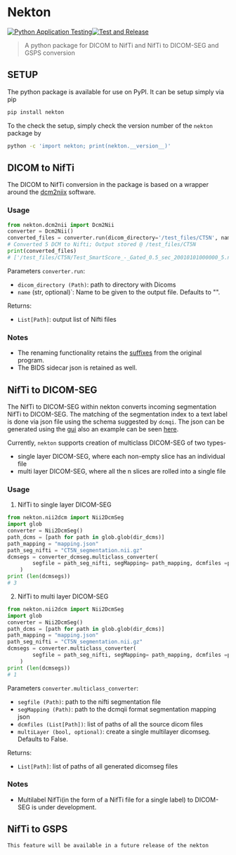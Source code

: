 # Nekton

[![Python Application Testing](https://github.com/deepc-health/nekton/actions/workflows/tests.yml/badge.svg?branch=master)](https://github.com/deepc-health/nekton/actions/workflows/tests.yml)[![Test and Release](https://github.com/deepc-health/nekton/actions/workflows/release.yml/badge.svg?branch=master)](https://github.com/deepc-health/nekton/actions/workflows/release.yml)

> A python package for DICOM to NifTi and NifTi to DICOM-SEG and GSPS conversion

## SETUP

The python package is available for use on PyPI. It can be setup simply via pip

```bash
pip install nekton
```

To the check the setup, simply check the version number of the `nekton` package by

```bash
python -c 'import nekton; print(nekton.__version__)'
```

## DICOM to NifTi

The DICOM to NifTi conversion in the package is based on a wrapper around the [dcm2niix](https://github.com/rordenlab/dcm2niix) software.

### Usage

```python
from nekton.dcm2nii import Dcm2Nii
converter = Dcm2Nii()
converted_files = converter.run(dicom_directory='/test_files/CT5N', name='Test')
# Converted 5 DCM to Nifti; Output stored @ /test_files/CT5N
print(converted_files)
# ['/test_files/CT5N/Test_SmartScore_-_Gated_0.5_sec_20010101000000_5.nii.gz']
```

Parameters `converter.run`:

- `dicom_directory (Path)`: path to directory with Dicoms
- `name` (str, optional)`: Name to be given to the output file. Defaults to "".

Returns:

- `List[Path]`: output list of Nifti files

### Notes

- The renaming functionality retains the [suffixes](https://github.com/rordenlab/dcm2niix/blob/master/FILENAMING.md) from the original program.
- The BIDS sidecar json is retained as well.

## NifTi to DICOM-SEG

The NifTi to DICOM-SEG within nekton converts incoming segmentation NifTi to DICOM-SEG. The matching of the segmentation index to a text label is 
done via json file using the schema suggested by `dcmqi`. The json can be generated using the [gui](http://qiicr.org/dcmqi/#/seg) also an example can be seen [here](https://github.com/deepc-health/nekton/blob/master/tests/test_data/sample_segmentation/mapping.json). 

Currently, `nekton` supports creation of multiclass DICOM-SEG of two types-

- single layer DICOM-SEG, where each non-empty slice has an individual file
- multi layer DICOM-SEG, where all the n slices are rolled into a single file

### Usage

1. NifTi to single layer DICOM-SEG

```python
from nekton.nii2dcm import Nii2DcmSeg
import glob
converter = Nii2DcmSeg()
path_dcms = [path for path in glob.glob(dir_dcms)]
path_mapping = "mapping.json"
path_seg_nifti = "CT5N_segmentation.nii.gz"
dcmsegs = converter_dcmseg.multiclass_converter(
        segfile = path_seg_nifti, segMapping= path_mapping, dcmfiles =path_dcms, multiLayer=False
    )
print (len(dcmsegs))
# 3
```

2. NifTi to multi layer DICOM-SEG

```python
from nekton.nii2dcm import Nii2DcmSeg
import glob
converter = Nii2DcmSeg()
path_dcms = [path for path in glob.glob(dir_dcms)]
path_mapping = "mapping.json"
path_seg_nifti = "CT5N_segmentation.nii.gz"
dcmsegs = converter.multiclass_converter(
        segfile = path_seg_nifti, segMapping= path_mapping, dcmfiles =path_dcms, multiLayer=True
    )
print (len(dcmsegs))
# 1
```

Parameters `converter.multiclass_converter`:

- `segfile (Path)`: path to the nifti segmentation file
- `segMapping (Path)`: path to the dcmqii format segmentation mapping json
- `dcmfiles (List[Path])`: list of paths of all the source dicom files
- `multiLayer (bool, optional)`: create a single multilayer dicomseg. Defaults to False.

Returns:

- `List[Path]`: list of paths of all generated dicomseg files

### Notes

- Multilabel NifTi(in the form of a NifTi file for a single label) to DICOM-SEG is under development.

## NifTi to GSPS

```
This feature will be available in a future release of the nekton
```

